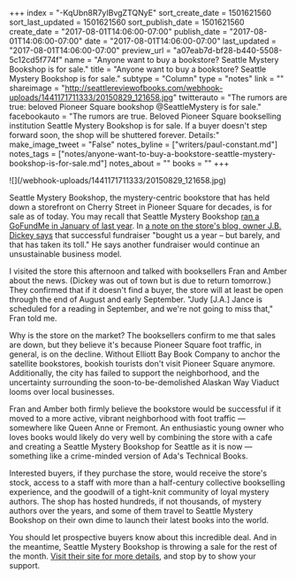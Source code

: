 +++
index = "-KqUbn8R7yIBvgZTQNyE"
sort_create_date = 1501621560
sort_last_updated = 1501621560
sort_publish_date = 1501621560
create_date = "2017-08-01T14:06:00-07:00"
publish_date = "2017-08-01T14:06:00-07:00"
date = "2017-08-01T14:06:00-07:00"
last_updated = "2017-08-01T14:06:00-07:00"
preview_url = "a07eab7d-bf28-b440-5508-5c12cd5f774f"
name = "Anyone want to buy a bookstore? Seattle Mystery Bookshop is for sale."
title = "Anyone want to buy a bookstore? Seattle Mystery Bookshop is for sale."
subtype = "Column"
type = "notes"
link = ""
shareimage = "http://seattlereviewofbooks.com/webhook-uploads/1441171711333/20150829_121658.jpg"
twitterauto = "The rumors are true: beloved Pioneer Square bookshop @SeattleMystery is for sale."
facebookauto = "The rumors are true. Beloved Pioneer Square bookselling institution Seattle Mystery Bookshop is for sale. If a buyer doesn't step forward soon, the shop will be shuttered forever. Details:"
make_image_tweet = "False"
notes_byline = ["writers/paul-constant.md"]
notes_tags = ["notes/anyone-want-to-buy-a-bookstore-seattle-mystery-bookshop-is-for-sale.md"]
notes_about = ""
books = ""
+++
<p class="image">![](/webhook-uploads/1441171711333/20150829_121658.jpg)</p>

Seattle Mystery Bookshop, the mystery-centric bookstore that has held down a storefront on Cherry Street in Pioneer Square for decades, is for sale as of today. You may recall that Seattle Mystery Bookshop [ran a GoFundMe in January of last year](http://www.seattlereviewofbooks.com/notes/2016/01/15/seattle-mystery-bookshop-launches-gofundme-campaign/). In [a note on the store's blog, owner J.B. Dickey says](http://seattlemysteryblog.typepad.com/seattle_mystery/2017/08/for-sale-one-bookshop.html) that successful fundraiser "bought us a year – but barely, and that has taken its toll." He says another fundraiser would continue an unsustainable business model.

I visited the store this afternoon and talked with booksellers Fran and Amber about the news. (Dickey was out of town but is due to return tomorrow.) They confirmed that if it doesn't find a buyer, the store will at least be open through the end of August and early September. "Judy [J.A.] Jance is scheduled for a reading in September, and we're not going to miss that," Fran told me.

Why is the store on the market? The booksellers confirm to me that sales are down, but they believe it's because Pioneer Square foot traffic, in general, is on the decline. Without Elliott Bay Book Company to anchor the satellite bookstores, bookish tourists don't visit Pioneer Square anymore. Additionally, the city has failed to support the neighborhood, and the uncertainty surrounding the soon-to-be-demolished Alaskan Way Viaduct looms over local businesses.

Fran and Amber both firmly believe the bookstore would be successful if it moved to a more active, vibrant neighborhood with foot traffic — somewhere like Queen Anne or Fremont. An enthusiastic young owner who loves books would likely do very well by combining the store with a cafe and creating a Seattle Mystery Bookshop for Seattle as it is now — something like a crime-minded version of Ada's Technical Books. 

Interested buyers, if they purchase the store, would receive the store's stock, access to a staff with more than a half-century collective bookselling experience, and the goodwill of a tight-knit community of loyal mystery authors. The shop has hosted hundreds, if not thousands, of mystery authors over the years, and some of them travel to Seattle Mystery Bookshop on their own dime to launch their latest books into the world.

You should let prospective buyers know about this incredible deal. And in the meantime, Seattle Mystery Bookshop is throwing a sale for the rest of the month. [Visit their site for more details](http://seattlemysteryblog.typepad.com/seattle_mystery/2017/08/for-sale-one-bookshop.html), and stop by to show your support.